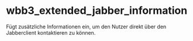 # wbb3_extended_jabber_information
Fügt zusätzliche Informationen ein, um den Nutzer direkt über den Jabberclient kontaktieren zu können.
